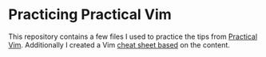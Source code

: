 # Practicing Practical Vim 
This repository contains a few files I used to practice the tips from [Practical Vim](https://pragprog.com/book/dnvim2/practical-vim-second-edition). Additionally I created a Vim [cheat sheet based](./vim_cheat_sheet.md) on the content.
